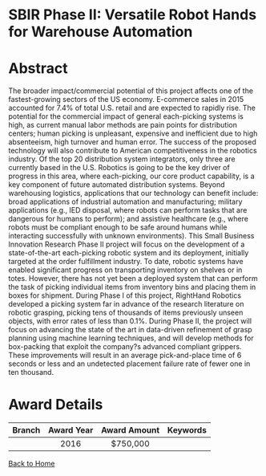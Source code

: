 
SBIR Phase II: Versatile Robot Hands for Warehouse Automation
=============================================================

# Abstract


The broader impact/commercial potential of this project affects one of the fastest-growing sectors of the US economy. E-commerce sales in 2015 accounted for 7.4% of total U.S. retail and are expected to rapidly rise. The potential for the commercial impact of general each-picking systems is high, as current manual labor methods are pain points for distribution centers; human picking is unpleasant, expensive and inefficient due to high absenteeism, high turnover and human error. The success of the proposed technology will also contribute to American competitiveness in the robotics industry. Of the top 20 distribution system integrators, only three are currently based in the U.S. Robotics is going to be the key driver of progress in this area, where each-picking, our core product capability, is a key component of future automated distribution systems. Beyond warehousing logistics, applications that our technology can benefit include: broad applications of industrial automation and manufacturing; military applications (e.g., IED disposal, where robots can perform tasks that are dangerous for humans to perform); and assistive healthcare (e.g., where robots must be compliant enough to be safe around humans while interacting successfully with unknown environments). This Small Business Innovation Research Phase II project will focus on the development of a state-of-the-art each-picking robotic system and its deployment, initially targeted at the order fulfillment industry. To date, robotic systems have enabled significant progress on transporting inventory on shelves or in totes. However, there has not yet been a deployed system that can perform the task of picking individual items from inventory bins and placing them in boxes for shipment. During Phase I of this project, RightHand Robotics developed a picking system far in advance of the research literature on robotic grasping, picking tens of thousands of items previously unseen objects, with error rates of less than 0.1%. During Phase II, the project will focus on advancing the state of the art in data-driven refinement of grasp planning using machine learning techniques, and will develop methods for box-packing that exploit the company?s advanced compliant grippers. These improvements will result in an average pick-and-place time of 6 seconds or less and an undetected placement failure rate of fewer one in ten thousand.  

# Award Details

|Branch|Award Year|Award Amount|Keywords|
| :---: | :---: | :---: | :---: |
||2016|$750,000||
  
  


[Back to Home](https://github.com/chrischow/dod_sbir_awards/JT/#265)